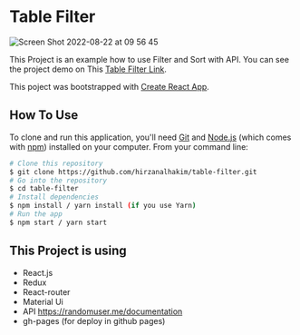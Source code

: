 
# Table Filter

![Screen Shot 2022-08-22 at 09 56 45](https://user-images.githubusercontent.com/23635203/185840527-b621a524-bb07-4615-a886-986bff3e7c5d.png)


This Project is an example how to use Filter and Sort with API.
You can see the project demo on This  [Table Filter Link](https://hirzanalhakim.github.io/table-filter/).

This poject was bootstrapped with [Create React App](https://github.com/facebookincubator/create-react-app).


## How To Use

To clone and run this application, you'll need [Git](https://git-scm.com) and [Node.js](https://nodejs.org/en/download/) (which comes with [npm](http://npmjs.com)) installed on your computer. From your command line:

```bash
# Clone this repository
$ git clone https://github.com/hirzanalhakim/table-filter.git
# Go into the repository
$ cd table-filter
# Install dependencies
$ npm install / yarn install (if you use Yarn)
# Run the app
$ npm start / yarn start
```

## This Project is using

- React.js
- Redux
- React-router
- Material Ui
- API https://randomuser.me/documentation
- gh-pages (for deploy in github pages)
